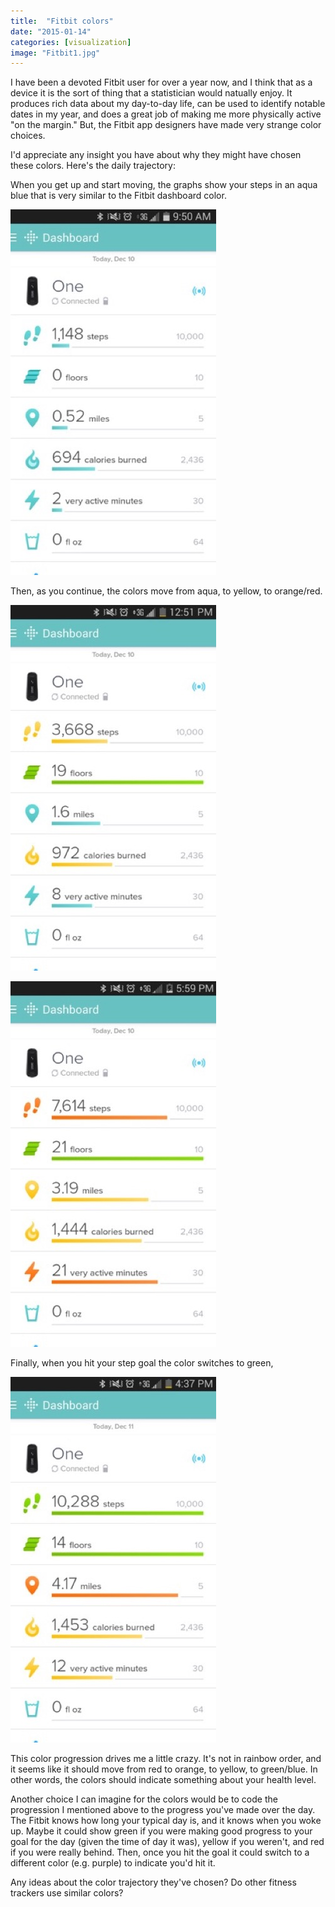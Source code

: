 ```yaml
---
title:  "Fitbit colors" 
date: "2015-01-14"
categories: [visualization]
image: "Fitbit1.jpg"
---
```


I have been a devoted Fitbit user for over a year now, and I think that as a device it is the sort of thing that a statistician would natually enjoy. It produces rich data about my day-to-day life, can be used to identify notable dates in my year, and does a great job of making me more physically active "on the margin." But, the Fitbit app designers have made very strange color choices.

I'd appreciate any insight you have about why they might have chosen these colors. Here's the daily trajectory:

When you get up and start moving, the graphs show your steps in an aqua blue that is very similar to the Fitbit dashboard color.

![At the beginning of the day](Fitbit1.jpg)

Then, as you continue, the colors move from aqua, to yellow, to orange/red.

![A little later](Fitbit2.jpg)

![Getting close to the step goal](Fitbit3.jpg)

Finally, when you hit your step goal the color switches to green,

![Goal reached](Fitbit4.jpg)

This color progression drives me a little crazy. It's not in rainbow order, and it seems like it should move from red to orange, to yellow, to green/blue. In other words, the colors should indicate something about your health level.

Another choice I can imagine for the colors would be to code the progression I mentioned above to the progress you've made over the day. The Fitbit knows how long your typical day is, and it knows when you woke up. Maybe it could show green if you were making good progress to your goal for the day (given the time of day it was), yellow if you weren't, and red if you were really behind. Then, once you hit the goal it could switch to a different color (e.g. purple) to indicate you'd hit it.

Any ideas about the color trajectory they've chosen? Do other fitness trackers use similar colors?
